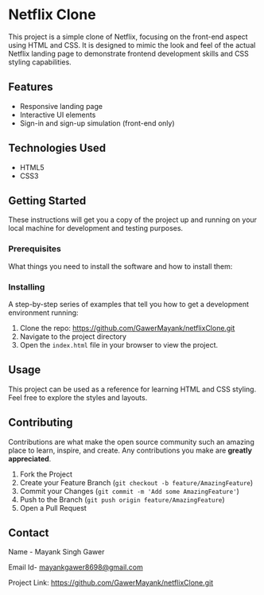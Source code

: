 

# Netflix Clone

This project is a simple clone of Netflix, focusing on the front-end aspect using HTML and CSS. It is designed to mimic the look and feel of the actual Netflix landing page to demonstrate frontend development skills and CSS styling capabilities.

## Features

- Responsive landing page
- Interactive UI elements
- Sign-in and sign-up simulation (front-end only)

## Technologies Used

- HTML5
- CSS3

## Getting Started

These instructions will get you a copy of the project up and running on your local machine for development and testing purposes.

### Prerequisites

What things you need to install the software and how to install them:

### Installing

A step-by-step series of examples that tell you how to get a development environment running:

1. Clone the repo: https://github.com/GawerMayank/netflixClone.git
2. Navigate to the project directory
3. Open the `index.html` file in your browser to view the project.

## Usage

This project can be used as a reference for learning HTML and CSS styling. Feel free to explore the styles and layouts.

## Contributing

Contributions are what make the open source community such an amazing place to learn, inspire, and create. Any contributions you make are **greatly appreciated**.

1. Fork the Project
2. Create your Feature Branch (`git checkout -b feature/AmazingFeature`)
3. Commit your Changes (`git commit -m 'Add some AmazingFeature'`)
4. Push to the Branch (`git push origin feature/AmazingFeature`)
5. Open a Pull Request

## Contact

Name - Mayank Singh Gawer

Email Id- mayankgawer8698@gmail.com

Project Link: https://github.com/GawerMayank/netflixClone.git
